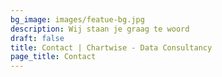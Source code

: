 ```yaml
---
bg_image: images/featue-bg.jpg
description: Wij staan je graag te woord
draft: false
title: Contact | Chartwise - Data Consultancy
page_title: Contact
---
```

